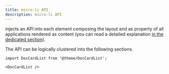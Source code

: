 ```yaml
---
title: micro-lc API
description: micro-lc API
---
```


<micro-lc></micro-lc> injects an API into each element composing the layout and as property of all applications rendered as content
(you can read a detailed explanation [in the dedicated section](../../docs/concepts/communication.md#micro-lc-api)).

The API can be logically clustered into the following sections.

```mdx-code-block
import DocCardList from '@theme/DocCardList';

<DocCardList />
```
